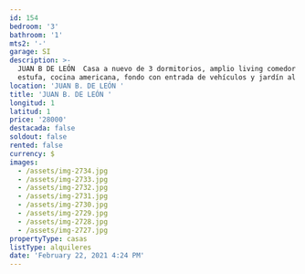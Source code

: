 ```yaml
---
id: 154
bedroom: '3'
bathroom: '1'
mts2: '-'
garage: SI
description: >-
  JUAN B DE LEÓN  Casa a nuevo de 3 dormitorios, amplio living comedor con
  estufa, cocina americana, fondo con entrada de vehículos y jardín al frente. 
location: 'JUAN B. DE LEÓN '
title: 'JUAN B. DE LEÓN '
longitud: 1
latitud: 1
price: '28000'
destacada: false
soldout: false
rented: false
currency: $
images:
  - /assets/img-2734.jpg
  - /assets/img-2733.jpg
  - /assets/img-2732.jpg
  - /assets/img-2731.jpg
  - /assets/img-2730.jpg
  - /assets/img-2729.jpg
  - /assets/img-2728.jpg
  - /assets/img-2727.jpg
propertyType: casas
listType: alquileres
date: 'February 22, 2021 4:24 PM'
---
```


